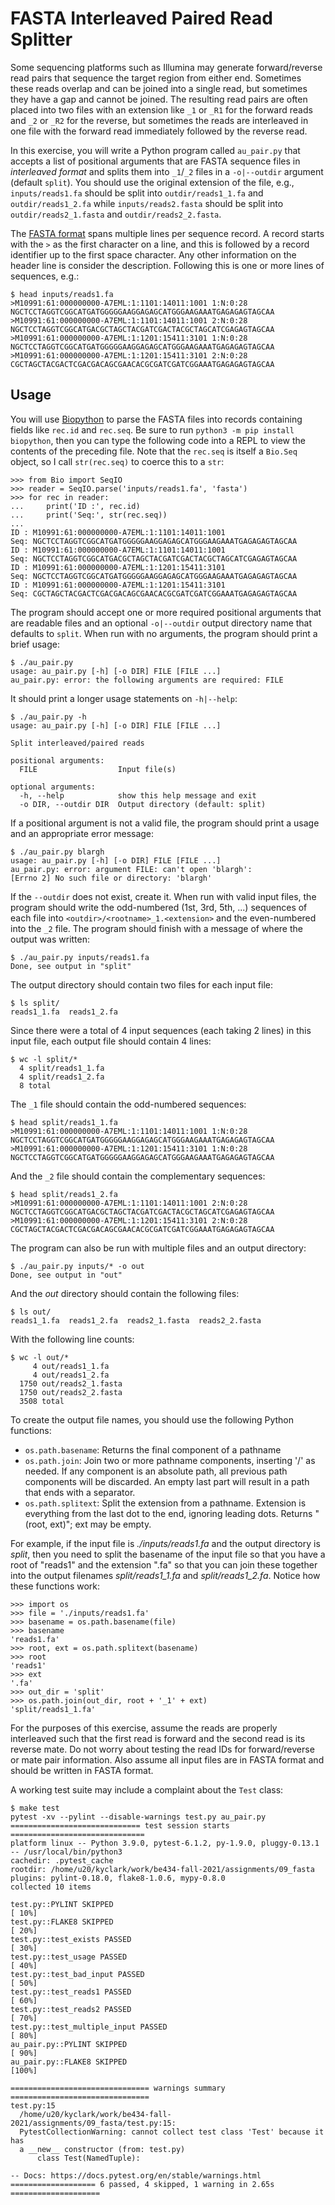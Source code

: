 # FASTA Interleaved Paired Read Splitter

Some sequencing platforms such as Illumina may generate forward/reverse read pairs that sequence the target region from either end. 
Sometimes these reads overlap and can be joined into a single read, but sometimes they have a gap and cannot be joined.
The resulting read pairs are often placed into two files with an extension like `_1` or `_R1` for the forward reads and `_2` or `_R2` for the reverse, but sometimes the reads are interleaved in one file with the forward read immediately followed by the reverse read.

In this exercise, you will write a Python program called `au_pair.py` that accepts a list of positional arguments that are FASTA sequence files in _interleaved format_ and splits them into `_1`/`_2` files in a `-o|--outdir` argument (default `split`).
You should use the original extension of the file, e.g., `inputs/reads1.fa` should be split into `outdir/reads1_1.fa` and `outdir/reads1_2.fa` while `inputs/reads2.fasta` should be split into `outdir/reads2_1.fasta` and `outdir/reads2_2.fasta`.

The [FASTA format](https://en.wikipedia.org/wiki/FASTA_format) spans multiple lines per sequence record.
A record starts with the `>` as the first character on a line, and this is followed by a record identifier up to the first space character.
Any other information on the header line is consider the description.
Following this is one or more lines of sequences, e.g.:

```
$ head inputs/reads1.fa
>M10991:61:000000000-A7EML:1:1101:14011:1001 1:N:0:28
NGCTCCTAGGTCGGCATGATGGGGGAAGGAGAGCATGGGAAGAAATGAGAGAGTAGCAA
>M10991:61:000000000-A7EML:1:1101:14011:1001 2:N:0:28
NGCTCCTAGGTCGGCATGACGCTAGCTACGATCGACTACGCTAGCATCGAGAGTAGCAA
>M10991:61:000000000-A7EML:1:1201:15411:3101 1:N:0:28
NGCTCCTAGGTCGGCATGATGGGGGAAGGAGAGCATGGGAAGAAATGAGAGAGTAGCAA
>M10991:61:000000000-A7EML:1:1201:15411:3101 2:N:0:28
CGCTAGCTACGACTCGACGACAGCGAACACGCGATCGATCGGAAATGAGAGAGTAGCAA
```

## Usage

You will use [Biopython](https://biopython.org/) to parse the FASTA files into records containing fields like `rec.id` and `rec.seq`.
Be sure to run `python3 -m pip install biopython`, then you can type the following code into a REPL to view the contents of the preceding file.
Note that the `rec.seq` is itself a `Bio.Seq` object, so I call `str(rec.seq)` to coerce this to a `str`:

```
>>> from Bio import SeqIO
>>> reader = SeqIO.parse('inputs/reads1.fa', 'fasta')
>>> for rec in reader:
...     print('ID :', rec.id)
...     print('Seq:', str(rec.seq))
...
ID : M10991:61:000000000-A7EML:1:1101:14011:1001
Seq: NGCTCCTAGGTCGGCATGATGGGGGAAGGAGAGCATGGGAAGAAATGAGAGAGTAGCAA
ID : M10991:61:000000000-A7EML:1:1101:14011:1001
Seq: NGCTCCTAGGTCGGCATGACGCTAGCTACGATCGACTACGCTAGCATCGAGAGTAGCAA
ID : M10991:61:000000000-A7EML:1:1201:15411:3101
Seq: NGCTCCTAGGTCGGCATGATGGGGGAAGGAGAGCATGGGAAGAAATGAGAGAGTAGCAA
ID : M10991:61:000000000-A7EML:1:1201:15411:3101
Seq: CGCTAGCTACGACTCGACGACAGCGAACACGCGATCGATCGGAAATGAGAGAGTAGCAA
```

The program should accept one or more required positional arguments that are readable files and an optional `-o|--outdir` output directory name that defaults to `split`.
When run with no arguments, the program should print a brief usage:

```
$ ./au_pair.py
usage: au_pair.py [-h] [-o DIR] FILE [FILE ...]
au_pair.py: error: the following arguments are required: FILE
```

It should print a longer usage statements on `-h|--help`:

```
$ ./au_pair.py -h
usage: au_pair.py [-h] [-o DIR] FILE [FILE ...]

Split interleaved/paired reads

positional arguments:
  FILE                  Input file(s)

optional arguments:
  -h, --help            show this help message and exit
  -o DIR, --outdir DIR  Output directory (default: split)
```

If a positional argument is not a valid file, the program should print a usage and an appropriate error message:

```
$ ./au_pair.py blargh
usage: au_pair.py [-h] [-o DIR] FILE [FILE ...]
au_pair.py: error: argument FILE: can't open 'blargh': 
[Errno 2] No such file or directory: 'blargh'
```

If the `--outdir` does not exist, create it.
When run with valid input files, the program should write the odd-numbered (1st, 3rd, 5th, ...) sequences of each file into `<outdir>/<rootname>_1.<extension>` and the even-numbered into the `_2` file.
The program should finish with a message of where the output was written:

```
$ ./au_pair.py inputs/reads1.fa
Done, see output in "split"
```

The output directory should contain two files for each input file:

```
$ ls split/
reads1_1.fa  reads1_2.fa
```

Since there were a total of 4 input sequences (each taking 2 lines) in this input file, each output file should contain 4 lines:

```
$ wc -l split/*
  4 split/reads1_1.fa
  4 split/reads1_2.fa
  8 total
```

The `_1` file should contain the odd-numbered sequences:

```
$ head split/reads1_1.fa
>M10991:61:000000000-A7EML:1:1101:14011:1001 1:N:0:28
NGCTCCTAGGTCGGCATGATGGGGGAAGGAGAGCATGGGAAGAAATGAGAGAGTAGCAA
>M10991:61:000000000-A7EML:1:1201:15411:3101 1:N:0:28
NGCTCCTAGGTCGGCATGATGGGGGAAGGAGAGCATGGGAAGAAATGAGAGAGTAGCAA
```

And the `_2` file should contain the complementary sequences:

```
$ head split/reads1_2.fa
>M10991:61:000000000-A7EML:1:1101:14011:1001 2:N:0:28
NGCTCCTAGGTCGGCATGACGCTAGCTACGATCGACTACGCTAGCATCGAGAGTAGCAA
>M10991:61:000000000-A7EML:1:1201:15411:3101 2:N:0:28
CGCTAGCTACGACTCGACGACAGCGAACACGCGATCGATCGGAAATGAGAGAGTAGCAA
```

The program can also be run with multiple files and an output directory:

```
$ ./au_pair.py inputs/* -o out
Done, see output in "out"
```

And the _out_ directory should contain the following files:

```
$ ls out/
reads1_1.fa  reads1_2.fa  reads2_1.fasta  reads2_2.fasta
```

With the following line counts:

```
$ wc -l out/*
     4 out/reads1_1.fa
     4 out/reads1_2.fa
  1750 out/reads2_1.fasta
  1750 out/reads2_2.fasta
  3508 total
```

To create the output file names, you should use the following Python functions:

* `os.path.basename`: Returns the final component of a pathname
* `os.path.join`: Join two or more pathname components, inserting '/' as needed.  If any component is an absolute path, all previous path components will be discarded.  An empty last part will result in a path that ends with a separator.
* `os.path.splitext`: Split the extension from a pathname.  Extension is everything from the last dot to the end, ignoring leading dots.  Returns "(root, ext)"; ext may be empty.

For example, if the input file is _./inputs/reads1.fa_ and the output directory is _split_, then you need to split the basename of the input file so that you have a root of "reads1" and the extension ".fa" so that you can join these together into the output filenames _split/reads1_1.fa_ and _split/reads1_2.fa_.
Notice how these functions work:

```
>>> import os
>>> file = './inputs/reads1.fa'
>>> basename = os.path.basename(file)
>>> basename
'reads1.fa'
>>> root, ext = os.path.splitext(basename)
>>> root
'reads1'
>>> ext
'.fa'
>>> out_dir = 'split'
>>> os.path.join(out_dir, root + '_1' + ext)
'split/reads1_1.fa'
```

For the purposes of this exercise, assume the reads are properly interleaved such that the first read is forward and the second read is its reverse mate.
Do not worry about testing the read IDs for forward/reverse or mate pair information.
Also assume all input files are in FASTA format and should be written in FASTA format.

A working test suite may include a complaint about the `Test` class:

```
$ make test
pytest -xv --pylint --disable-warnings test.py au_pair.py
============================= test session starts ==============================
platform linux -- Python 3.9.0, pytest-6.1.2, py-1.9.0, pluggy-0.13.1 -- /usr/local/bin/python3
cachedir: .pytest_cache
rootdir: /home/u20/kyclark/work/be434-fall-2021/assignments/09_fasta
plugins: pylint-0.18.0, flake8-1.0.6, mypy-0.8.0
collected 10 items

test.py::PYLINT SKIPPED                                                  [ 10%]
test.py::FLAKE8 SKIPPED                                                  [ 20%]
test.py::test_exists PASSED                                              [ 30%]
test.py::test_usage PASSED                                               [ 40%]
test.py::test_bad_input PASSED                                           [ 50%]
test.py::test_reads1 PASSED                                              [ 60%]
test.py::test_reads2 PASSED                                              [ 70%]
test.py::test_multiple_input PASSED                                      [ 80%]
au_pair.py::PYLINT SKIPPED                                               [ 90%]
au_pair.py::FLAKE8 SKIPPED                                               [100%]

=============================== warnings summary ===============================
test.py:15
  /home/u20/kyclark/work/be434-fall-2021/assignments/09_fasta/test.py:15: 
  PytestCollectionWarning: cannot collect test class 'Test' because it has 
  a __new__ constructor (from: test.py)
      class Test(NamedTuple):

-- Docs: https://docs.pytest.org/en/stable/warnings.html
=================== 6 passed, 4 skipped, 1 warning in 2.65s ====================
```

